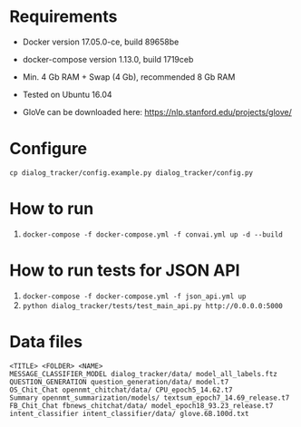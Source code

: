 # Requirements

- Docker version 17.05.0-ce, build 89658be
- docker-compose version 1.13.0, build 1719ceb
- Min. 4 Gb RAM + Swap (4 Gb), recommended 8 Gb RAM
- Tested on Ubuntu 16.04

- GloVe can be downloaded here: https://nlp.stanford.edu/projects/glove/

# Configure

`cp dialog_tracker/config.example.py dialog_tracker/config.py`

# How to run

1. `docker-compose -f docker-compose.yml -f convai.yml up -d --build`

# How to run tests for JSON API

1. `docker-compose -f docker-compose.yml -f json_api.yml up`
2. `python dialog_tracker/tests/test_main_api.py http://0.0.0.0:5000`


# Data files

```
<TITLE> <FOLDER> <NAME>
MESSAGE_CLASSIFIER_MODEL dialog_tracker/data/ model_all_labels.ftz
QUESTION_GENERATION question_generation/data/ model.t7
OS_Chit_Chat opennmt_chitchat/data/ CPU_epoch5_14.62.t7
Summary opennmt_summarization/models/ textsum_epoch7_14.69_release.t7
FB_Chit_Chat fbnews_chitchat/data/ model_epoch18_93.23_release.t7
intent_classifier intent_classifier/data/ glove.6B.100d.txt
```
